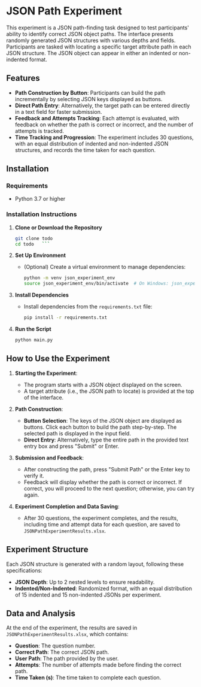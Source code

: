 # JSON Path Experiment

This experiment is a JSON path-finding task designed to test participants' ability to identify correct JSON object paths. The interface presents randomly generated JSON structures with various depths and fields. Participants are tasked with locating a specific target attribute path in each JSON structure. The JSON object can appear in either an indented or non-indented format.

## Features
- **Path Construction by Button**: Participants can build the path incrementally by selecting JSON keys displayed as buttons.
- **Direct Path Entry**: Alternatively, the target path can be entered directly in a text field for faster submission.
- **Feedback and Attempts Tracking**: Each attempt is evaluated, with feedback on whether the path is correct or incorrect, and the number of attempts is tracked.
- **Time Tracking and Progression**: The experiment includes 30 questions, with an equal distribution of indented and non-indented JSON structures, and records the time taken for each question.

## Installation

### Requirements
- Python 3.7 or higher

### Installation Instructions

1. **Clone or Download the Repository**
   ```bash
   git clone todo
   cd todo   ```

2. **Set Up Environment**
   - (Optional) Create a virtual environment to manage dependencies:
     ```bash
     python -m venv json_experiment_env
     source json_experiment_env/bin/activate  # On Windows: json_experiment_env\Scripts\activate
     ```

3. **Install Dependencies**
   - Install dependencies from the `requirements.txt` file:
     ```bash
     pip install -r requirements.txt
     ```

4. **Run the Script**
   ```bash
   python main.py
   ```

## How to Use the Experiment

1. **Starting the Experiment**:
   - The program starts with a JSON object displayed on the screen.
   - A target attribute (i.e., the JSON path to locate) is provided at the top of the interface.

2. **Path Construction**:
   - **Button Selection**: The keys of the JSON object are displayed as buttons. Click each button to build the path step-by-step. The selected path is displayed in the input field.
   - **Direct Entry**: Alternatively, type the entire path in the provided text entry box and press "Submit" or Enter.

3. **Submission and Feedback**:
   - After constructing the path, press "Submit Path" or the Enter key to verify it.
   - Feedback will display whether the path is correct or incorrect. If correct, you will proceed to the next question; otherwise, you can try again.

4. **Experiment Completion and Data Saving**:
   - After 30 questions, the experiment completes, and the results, including time and attempt data for each question, are saved to `JSONPathExperimentResults.xlsx`.

## Experiment Structure

Each JSON structure is generated with a random layout, following these specifications:
- **JSON Depth**: Up to 2 nested levels to ensure readability.
- **Indented/Non-Indented**: Randomized format, with an equal distribution of 15 indented and 15 non-indented JSONs per experiment.

## Data and Analysis

At the end of the experiment, the results are saved in `JSONPathExperimentResults.xlsx`, which contains:
- **Question**: The question number.
- **Correct Path**: The correct JSON path.
- **User Path**: The path provided by the user.
- **Attempts**: The number of attempts made before finding the correct path.
- **Time Taken (s)**: The time taken to complete each question.

